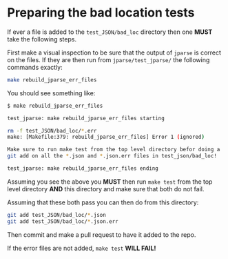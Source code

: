 # Preparing the bad location tests

If ever a file is added to the `test_JSON/bad_loc` directory then one **MUST**
take the following steps.

First make a visual inspection to be sure that the output of `jparse` is correct
on the files. If they are then run from `jparse/test_jparse/` the following
commands exactly:

```sh
make rebuild_jparse_err_files
```

You should see something like:

```sh
$ make rebuild_jparse_err_files

test_jparse: make rebuild_jparse_err_files starting

rm -f test_JSON/bad_loc/*.err
make: [Makefile:379: rebuild_jparse_err_files] Error 1 (ignored)

Make sure to run make test from the top level directory befor doing a
git add on all the *.json and *.json.err files in test_json/bad_loc!

test_jparse: make rebuild_jparse_err_files ending
```

Assuming you see the above you **MUST** then run `make test` from the top level
directory **AND** this directory and make sure that both do not fail.

Assuming that these both pass you can then do from this directory:

```sh
git add test_JSON/bad_loc/*.json
git add test_JSON/bad_loc/*.json.err
```

Then commit and make a pull request to have it added to the repo.

If the error files are not added, `make test` **WILL FAIL!**
